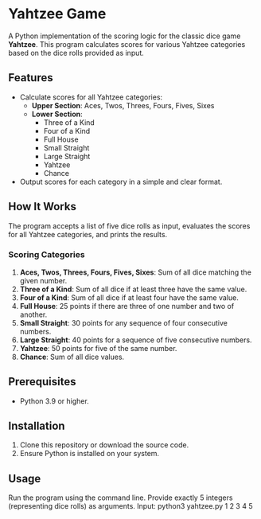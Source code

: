 # Yahtzee Game 

A Python implementation of the scoring logic for the classic dice game **Yahtzee**. This program calculates scores for various Yahtzee categories based on the dice rolls provided as input.

## Features
- Calculate scores for all Yahtzee categories:
  - **Upper Section**: Aces, Twos, Threes, Fours, Fives, Sixes
  - **Lower Section**: 
    - Three of a Kind
    - Four of a Kind
    - Full House
    - Small Straight
    - Large Straight
    - Yahtzee
    - Chance
- Output scores for each category in a simple and clear format.

## How It Works
The program accepts a list of five dice rolls as input, evaluates the scores for all Yahtzee categories, and prints the results.

### Scoring Categories
1. **Aces, Twos, Threes, Fours, Fives, Sixes**: Sum of all dice matching the given number.
2. **Three of a Kind**: Sum of all dice if at least three have the same value.
3. **Four of a Kind**: Sum of all dice if at least four have the same value.
4. **Full House**: 25 points if there are three of one number and two of another.
5. **Small Straight**: 30 points for any sequence of four consecutive numbers.
6. **Large Straight**: 40 points for a sequence of five consecutive numbers.
7. **Yahtzee**: 50 points for five of the same number.
8. **Chance**: Sum of all dice values.

## Prerequisites
- Python 3.9 or higher.

## Installation
1. Clone this repository or download the source code.
2. Ensure Python is installed on your system.

## Usage
Run the program using the command line. Provide exactly 5 integers (representing dice rolls) as arguments.
Input:
python3 yahtzee.py 1 2 3 4 5

